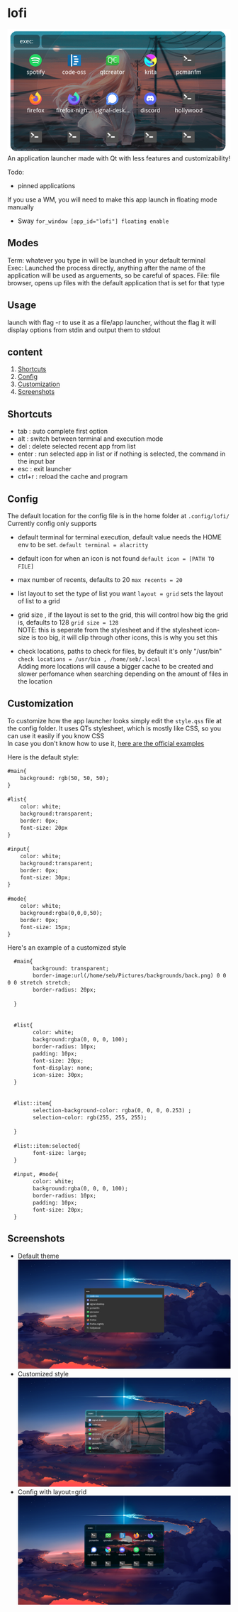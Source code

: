 # lofi
![screenshot](https://raw.githubusercontent.com/GreenTeaSeb/lofi/senpai/screenshots/example.png)  
An application launcher made with Qt with less features and customizability!


Todo:  
- pinned applications

If you use a WM, you will need to make this app launch in floating mode manually  
- Sway `for_window [app_id="lofi"] floating enable`  

## Modes
Term: whatever you type in will be launched in your default terminal  
Exec: Launched the process directly, anything after the name of the application will be used as arguements, so be careful of spaces.
File: file browser, opens up files with the default application that is set for that type   

## Usage
launch with flag -r to use it as a file/app launcher, without the flag it will display options from stdin and output them to stdout  

## content
1. [Shortcuts](#Shortcuts)
2. [Config](#Config)
3. [Customization](#Customization)
4. [Screenshots](#Screenshots)

## Shortcuts
- tab : auto complete first option  
- alt : switch between terminal and execution mode  
- del : delete selected recent app from list  
- enter : run selected app in list or if nothing is selected, the command in the input bar
- esc : exit launcher  
- ctrl+r : reload the cache and program

## Config

The default location for the config file is in the home folder at `.config/lofi/`
Currently config only supports

- default terminal for terminal execution, default value needs the HOME env to be set.
	`default terminal = alacritty`
- default icon for when an icon is not found
	`default icon = [PATH TO FILE]`
- max number of recents, defaults to 20
	`max recents = 20`
- list layout to set the type of list you want
      `layout = grid` sets the layout of list to a grid
- grid size , if the layout is set to the grid, this will control how big the grid is, defaults to 128
      `grid size = 128`   
      NOTE: this is seperate from the stylesheet and if the stylesheet icon-size is too big, it will clip through other icons, this is why you set this   

- check locations, paths to check for files, by default it's only "/usr/bin"  
      `check locations = /usr/bin , /home/seb/.local`  
      Adding more locations will cause a bigger cache to be created and slower perfomance when searching depending on the amount of files in the location



## Customization
To customize how the app launcher looks simply  edit the `style.qss` file at the config folder.
It uses QTs stylesheet, which is mostly like CSS, so you can use it easily if you know CSS  
In case you don't know how to use it, [here are the official examples](https://doc.qt.io/qt-5/stylesheet-syntax.html)

Here is the default style:

	#main{
		background: rgb(50, 50, 50);
	}

	#list{
		color: white;
		background:transparent;
		border: 0px;
		font-size: 20px
	}

	#input{
		color: white;
		background:transparent;
		border: 0px;
		font-size: 30px;
	}

	#mode{
		color: white;
		background:rgba(0,0,0,50);
		border: 0px;
		font-size: 15px;
	}

Here's an example of a customized style  

      #main{
            background: transparent;
            border-image:url(/home/seb/Pictures/backgrounds/back.png) 0 0 0 0 stretch stretch;
            border-radius: 20px;
            
      }     
      
      
      #list{      
            color: white;
            background:rgba(0, 0, 0, 100);
            border-radius: 10px;
            padding: 10px;
            font-size: 20px;
            font-display: none;
            icon-size: 30px;
      }
      
      
      #list::item{
            selection-background-color: rgba(0, 0, 0, 0.253) ;  
            selection-color: rgb(255, 255, 255);
                  
      }
      
      #list::item:selected{
            font-size: large;
      }
      
      #input, #mode{ 
            color: white;
            background:rgba(0, 0, 0, 100);
            border-radius: 10px;
            padding: 10px;
            font-size: 20px;
      }

## Screenshots
- Default theme  
![screenshot](https://raw.githubusercontent.com/GreenTeaSeb/lofi/senpai/screenshots/defaultstyle.png)  
- Customized style  
![screenshot](https://raw.githubusercontent.com/GreenTeaSeb/lofi/senpai/screenshots/customstyle.png)
- Config with layout=grid  
![screenshot](https://raw.githubusercontent.com/GreenTeaSeb/lofi/senpai/screenshots/customstyle_grid.png)